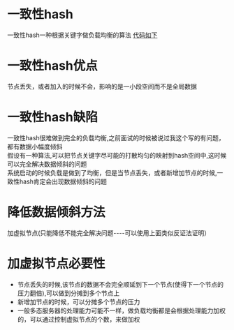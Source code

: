 # 一致性hash
  一致性hash一种根据关键字做负载均衡的算法 [代码如下](https://github.com/Jaskey/ConsistentHash)
  
# 一致性hash优点
  节点丢失，或者加入的时候不会，影响的是一小段空间而不是全局数据
  
# 一致性hash缺陷
  一致性hash很难做到完全的负载均衡,之前面试的时候被说过我这个写的有问题，都有数据小幅度倾斜<br>
  假设有一种算法,可以把节点关键字尽可能的打散均匀的映射到hash空间中,这时候可以完全解决数据倾斜的问题<br>
  系统启动的时候负载是做到了均衡，但是当节点丢失，或者新增加节点的时候,一致性hash肯定会出现数据倾斜的问题

# 降低数据倾斜方法
  加虚拟节点(只能降低不能完全解决问题----可以使用上面类似反证法证明）

# 加虚拟节点必要性
* 节点丢失的时候,该节点的数据不会完全顺延到下一个节点(使得下一个节点的压力翻倍),可以做到分摊到多个节点上
* 新增加节点的时候，可以分摊多个节点的压力
* 一般多态服务器的处理能力可能不一样，做负载均衡都是会根据处理能力加权的，可以通过控制虚拟节点的个数，来做加权
  
